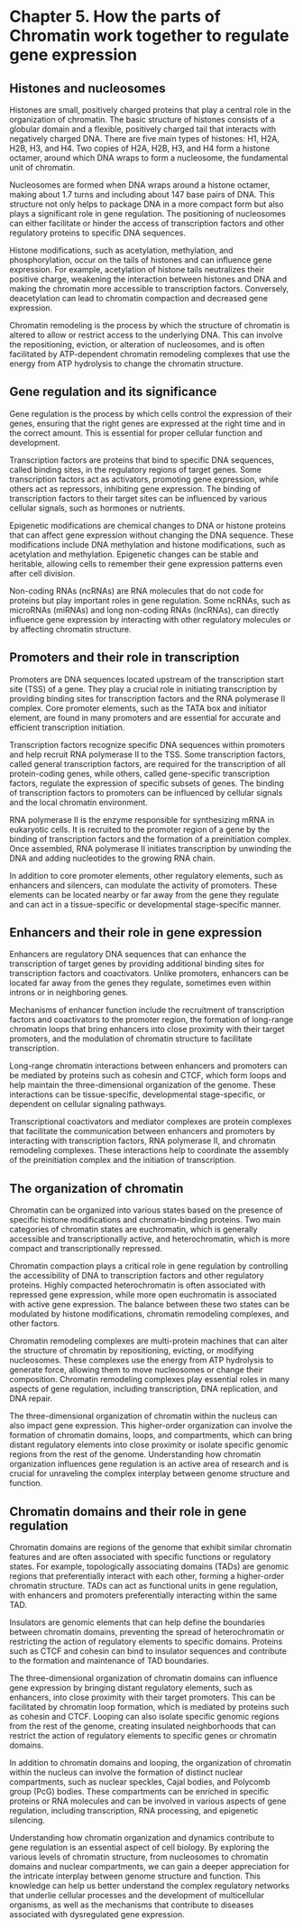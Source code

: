 # Chapter 5. How the parts of Chromatin work together to regulate gene expression

## Histones and nucleosomes
Histones are small, positively charged proteins that play a central role in the organization of chromatin. The basic structure of histones consists of a globular domain and a flexible, positively charged tail that interacts with negatively charged DNA. There are five main types of histones: H1, H2A, H2B, H3, and H4. Two copies of H2A, H2B, H3, and H4 form a histone octamer, around which DNA wraps to form a nucleosome, the fundamental unit of chromatin.

Nucleosomes are formed when DNA wraps around a histone octamer, making about 1.7 turns and including about 147 base pairs of DNA. This structure not only helps to package DNA in a more compact form but also plays a significant role in gene regulation. The positioning of nucleosomes can either facilitate or hinder the access of transcription factors and other regulatory proteins to specific DNA sequences.

Histone modifications, such as acetylation, methylation, and phosphorylation, occur on the tails of histones and can influence gene expression. For example, acetylation of histone tails neutralizes their positive charge, weakening the interaction between histones and DNA and making the chromatin more accessible to transcription factors. Conversely, deacetylation can lead to chromatin compaction and decreased gene expression.

Chromatin remodeling is the process by which the structure of chromatin is altered to allow or restrict access to the underlying DNA. This can involve the repositioning, eviction, or alteration of nucleosomes, and is often facilitated by ATP-dependent chromatin remodeling complexes that use the energy from ATP hydrolysis to change the chromatin structure.

## Gene regulation and its significance
Gene regulation is the process by which cells control the expression of their genes, ensuring that the right genes are expressed at the right time and in the correct amount. This is essential for proper cellular function and development.

Transcription factors are proteins that bind to specific DNA sequences, called binding sites, in the regulatory regions of target genes. Some transcription factors act as activators, promoting gene expression, while others act as repressors, inhibiting gene expression. The binding of transcription factors to their target sites can be influenced by various cellular signals, such as hormones or nutrients.

Epigenetic modifications are chemical changes to DNA or histone proteins that can affect gene expression without changing the DNA sequence. These modifications include DNA methylation and histone modifications, such as acetylation and methylation. Epigenetic changes can be stable and heritable, allowing cells to remember their gene expression patterns even after cell division.

Non-coding RNAs (ncRNAs) are RNA molecules that do not code for proteins but play important roles in gene regulation. Some ncRNAs, such as microRNAs (miRNAs) and long non-coding RNAs (lncRNAs), can directly influence gene expression by interacting with other regulatory molecules or by affecting chromatin structure.

## Promoters and their role in transcription
Promoters are DNA sequences located upstream of the transcription start site (TSS) of a gene. They play a crucial role in initiating transcription by providing binding sites for transcription factors and the RNA polymerase II complex. Core promoter elements, such as the TATA box and initiator element, are found in many promoters and are essential for accurate and efficient transcription initiation.

Transcription factors recognize specific DNA sequences within promoters and help recruit RNA polymerase II to the TSS. Some transcription factors, called general transcription factors, are required for the transcription of all protein-coding genes, while others, called gene-specific transcription factors, regulate the expression of specific subsets of genes. The binding of transcription factors to promoters can be influenced by cellular signals and the local chromatin environment.

RNA polymerase II is the enzyme responsible for synthesizing mRNA in eukaryotic cells. It is recruited to the promoter region of a gene by the binding of transcription factors and the formation of a preinitiation complex. Once assembled, RNA polymerase II initiates transcription by unwinding the DNA and adding nucleotides to the growing RNA chain.

In addition to core promoter elements, other regulatory elements, such as enhancers and silencers, can modulate the activity of promoters. These elements can be located nearby or far away from the gene they regulate and can act in a tissue-specific or developmental stage-specific manner.

## Enhancers and their role in gene expression
Enhancers are regulatory DNA sequences that can enhance the transcription of target genes by providing additional binding sites for transcription factors and coactivators. Unlike promoters, enhancers can be located far away from the genes they regulate, sometimes even within introns or in neighboring genes.

Mechanisms of enhancer function include the recruitment of transcription factors and coactivators to the promoter region, the formation of long-range chromatin loops that bring enhancers into close proximity with their target promoters, and the modulation of chromatin structure to facilitate transcription.

Long-range chromatin interactions between enhancers and promoters can be mediated by proteins such as cohesin and CTCF, which form loops and help maintain the three-dimensional organization of the genome. These interactions can be tissue-specific, developmental stage-specific, or dependent on cellular signaling pathways.

Transcriptional coactivators and mediator complexes are protein complexes that facilitate the communication between enhancers and promoters by interacting with transcription factors, RNA polymerase II, and chromatin remodeling complexes. These interactions help to coordinate the assembly of the preinitiation complex and the initiation of transcription.

## The organization of chromatin
Chromatin can be organized into various states based on the presence of specific histone modifications and chromatin-binding proteins. Two main categories of chromatin states are euchromatin, which is generally accessible and transcriptionally active, and heterochromatin, which is more compact and transcriptionally repressed.

Chromatin compaction plays a critical role in gene regulation by controlling the accessibility of DNA to transcription factors and other regulatory proteins. Highly compacted heterochromatin is often associated with repressed gene expression, while more open euchromatin is associated with active gene expression. The balance between these two states can be modulated by histone modifications, chromatin remodeling complexes, and other factors.

Chromatin remodeling complexes are multi-protein machines that can alter the structure of chromatin by repositioning, evicting, or modifying nucleosomes. These complexes use the energy from ATP hydrolysis to generate force, allowing them to move nucleosomes or change their composition. Chromatin remodeling complexes play essential roles in many aspects of gene regulation, including transcription, DNA replication, and DNA repair.

The three-dimensional organization of chromatin within the nucleus can also impact gene expression. This higher-order organization can involve the formation of chromatin domains, loops, and compartments, which can bring distant regulatory elements into close proximity or isolate specific genomic regions from the rest of the genome. Understanding how chromatin organization influences gene regulation is an active area of research and is crucial for unraveling the complex interplay between genome structure and function.


## Chromatin domains and their role in gene regulation
Chromatin domains are regions of the genome that exhibit similar chromatin features and are often associated with specific functions or regulatory states. For example, topologically associating domains (TADs) are genomic regions that preferentially interact with each other, forming a higher-order chromatin structure. TADs can act as functional units in gene regulation, with enhancers and promoters preferentially interacting within the same TAD.

Insulators are genomic elements that can help define the boundaries between chromatin domains, preventing the spread of heterochromatin or restricting the action of regulatory elements to specific domains. Proteins such as CTCF and cohesin can bind to insulator sequences and contribute to the formation and maintenance of TAD boundaries.

The three-dimensional organization of chromatin domains can influence gene expression by bringing distant regulatory elements, such as enhancers, into close proximity with their target promoters. This can be facilitated by chromatin loop formation, which is mediated by proteins such as cohesin and CTCF. Looping can also isolate specific genomic regions from the rest of the genome, creating insulated neighborhoods that can restrict the action of regulatory elements to specific genes or chromatin domains.

In addition to chromatin domains and looping, the organization of chromatin within the nucleus can involve the formation of distinct nuclear compartments, such as nuclear speckles, Cajal bodies, and Polycomb group (PcG) bodies. These compartments can be enriched in specific proteins or RNA molecules and can be involved in various aspects of gene regulation, including transcription, RNA processing, and epigenetic silencing.

Understanding how chromatin organization and dynamics contribute to gene regulation is an essential aspect of cell biology. By exploring the various levels of chromatin structure, from nucleosomes to chromatin domains and nuclear compartments, we can gain a deeper appreciation for the intricate interplay between genome structure and function. This knowledge can help us better understand the complex regulatory networks that underlie cellular processes and the development of multicellular organisms, as well as the mechanisms that contribute to diseases associated with dysregulated gene expression.

